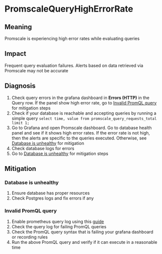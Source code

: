 # PromscaleQueryHighErrorRate
## Meaning
Promscale is experiencing high error rates while evaluating queries

## Impact
Frequent query evaluation failures. Alerts based on data retrieved via Promscale may not be accurate

## Diagnosis
1. Check query errors in the grafana dashboard in **Errors (HTTP)** in the Query row. If the panel show high error rate, go to [Invalid PromQL query](#invalid-promql-query) for mitigation steps
2. Check if your database is reachable and accepting queries by running a simple query `select time, value from promscale_query_requests_total limit 1;`
3. Go to Grafana and open Promscale dashboard. Go to database health panel and see if it shows high error rates. If the error rate is not high, then the alerts are specific to the queries executed. Otherwise, see [Database is unhealthy](#database-is-unhealthy) for mitigation
4. Check database logs for errors
5. Go to [Database is unhealthy](#database-is-unhealthy) for mitigation steps

## Mitigation
### Database is unhealthy
1. Ensure database has proper resources
2. Check Postgres logs and fix errors if any

### Invalid PromQL query
1. Enable prometheus query log using this [guide](https://prometheus.io/docs/guides/query-log/#enable-the-query-log)
2. Check the query log for failing PromQL queries
3. Check the PromQL query syntax that is failing your grafana dashboard or recording rules
4. Run the above PromQL query and verify if it can execute in a reasonable time
